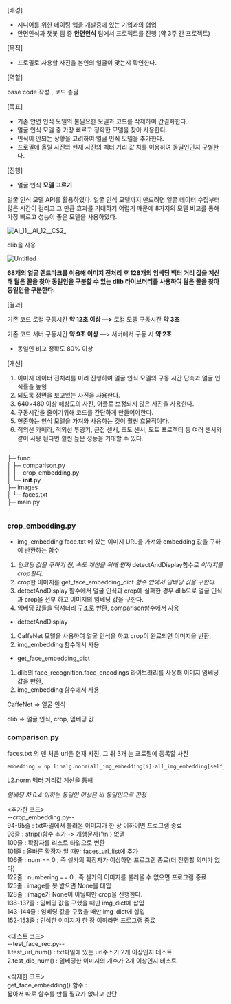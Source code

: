 [배경]

- 시니어를 위한 데이팅 앱을 개발중에 있는 기업과의 협업
- 안면인식과 챗봇 팀 중 **안면인식** 팀에서 프로젝트를 진행 (약 3주 간 프로젝트)

[목적]

- 프로필로 사용할 사진을 본인의 얼굴이 맞는지 확인한다.

[역할]

base code 작성 , 코드 총괄

[목표]

- 기존 안면 인식 모델의 불필요한 모델과 코드를 삭제하여 간결화한다.
- 얼굴 인식 모델 중 가장 빠르고 정확한 모델을 찾아 사용한다.
- 인식이 안되는 상황을 고려하여 얼굴 인식 모델을 추가한다.
- 프로필에 올릴 사진와 현재 사진의 벡터 거리 값 차를 이용하여 동일인인지 구별한다.

[진행]

- 얼굴 인식 **모델 고르기**

얼굴 인식 모델 API를 활용하였다.
얼굴 인식 모델까지 만드려면 얼굴 데이터 수집부터 많은 시간이 걸리고 그 만큼 효과를 기대하기 어렵기 때문에 8가지의 모델 비교를 통해 가장 빠르고 성능이 좋은 모델을 사용하였다.

![AI_11__AI_12__CS2_](https://user-images.githubusercontent.com/87513112/201968020-f1b108e9-863c-4d1f-b1ef-99dd354d5277.jpg)

dlib을 사용

![Untitled](https://user-images.githubusercontent.com/87513112/201968062-0a2d9432-0052-4d7d-955b-61e8bc9a07ce.png)


**68개의 얼굴 랜드마크를 이용해 이미지 전처리 후 128개의 임베딩 백터 거리 값을 계산해 닮은 꼴을 찾아 동일인을 구분할 수 있는 dlib 라이브러리를 사용하여 닮은 꼴을 찾아 동일인을 구분한다.**

[결과]

기존 코드 로컬 구동시간 **약 12초 이상 —>** 로컬 모델 구동시간 **약 3초**

기존 코드 서버 구동시간 **약 9초 이상** —> 서버에서 구동 시 **약 2초**

- 동일인 비교 정확도 80% 이상

[개선]

1. 이미지 데이터 전처리를 미리 진행하여 얼굴 인식 모델의 구동 시간 단축과 얼굴 인식률을 높임
2. 되도록 정면을 보고있는 사진을 사용한다.
3. 640×480 이상 해상도의 사진, 어플로 보정되지 않은 사진을 사용한다.
4. 구동시간을 줄이기위해 코드를 간단하게 만들어야한다.
5. 현존하는 인식 모델을 가져와 사용하는 것이 훨씬 효율적이다.
6. 적외선 카메라, 적외선 투광기, 근접 센서, 조도 센서, 도트 프로젝터 등 여러 센서와 같이 사용 된다면 훨씬 높은 성능을 기대할 수 있다.








```python
```
├─ func   
│    ├─ comparison.py   
│    ├─ crop_embedding.py   
│    └─ __init__.py   
├─ images   
│    └─ faces.txt   
├─ main.py   
   
```
```

### crop_embedding.py

- img_embedding
face.txt 에 있는 이미지 URL을 가져와 embedding 값을 구하여 반환하는 함수

1. *인코딩 값을 구하기 전, 속도 개선을 위해 먼저* detectAndDisplay함수로 *이미지를 crop한다.*
2. crop한 이미지를 get_face_embedding_dict *함수 안에서 임베딩 값을 구한다.*
3. detectAndDisplay 함수에서 얼굴 인식과 crop에 실패한 경우 
dlib으로 얼굴 인식과 crop을 전부 하고 이미지의 임베딩 값을 구한다.
4. 임베딩 값들을 딕셔너리 구조로 반환, comparison함수에서 사용

- detectAndDisplay
1. CaffeNet 모델을 사용하여 얼굴 인식을 하고 crop이 완료되면 이미지을 반환,
2.  img_embedding 함수에서 사용

- get_face_embedding_dict
1. dlib의 face_recognition.face_encodings 라이브러리를 사용해 이미지 임베딩 값을 반환,
2. img_embedding 함수에서 사용

CaffeNet ⇒ 얼굴 인식

dlib ⇒ 얼굴 인식, crop, 임베딩 값

### comparison.py

faces.txt 의 맨 처음 url은 현재 사진, 그 뒤 3개 는 프로필에 등록할 사진

```python
embedding = np.linalg.norm(all_img_embedding[i]-all_img_embedding[self_img_name], ord=2) *# self_img_name --> 현재 사진*
```

L2.norm 벡터 거리값 계산을 통해 

*임베딩 차 0.4 이하는 동일인 이상은 비 동일인으로 판정*







<추가한 코드></br>
--crop_embedding.py--</br>
94-95줄 : txt파일에서 불러온 이미지가 한 장 이하이면 프로그램 종료</br>
98줄 : strip()함수 추가 -> 개행문자('\n') 없앰</br>
100줄 : 확장자를 리스트 타입으로 변환</br>
101줄 : 올바른 확장자 일 때만 faces_url_list에 추가 </br>
106줄 : num == 0 , 즉 셀카의 확장자가 이상하면 프로그램 종료(더 진행할 의미가 없다)</br>
122줄 : numbering == 0 , 즉 셀카의 이미지를 불러올 수 없으면 프로그램 종료</br>
125줄 : image를 못 받으면 None을 대입</br>
128줄 : image가 None이 아닐때만 crop을 진행한다.</br>
136-137줄 : 임베딩 값을 구했을 때만 img_dict에 삽입</br>
143-144줄 : 임베딩 값을 구했을 때만 img_dict에 삽입</br>
152-153줄 : 인식한 이미지가 한 장 이하라면 프로그램 종료</br>
</br>
<테스트 코드></br>
--test_face_rec.py--</br>
1.test_url_num() : txt파일에 있는 url주소가 2개 이상인지 테스트</br>
2.test_dic_num() : 임베딩한 이미지의 개수가 2개 이상인지 테스트</br>
</br>
<삭제한 코드></br>
get_face_embedding() 함수 : </br>
짧아서 따로 함수를 만들 필요가 없다고 판단</br>
